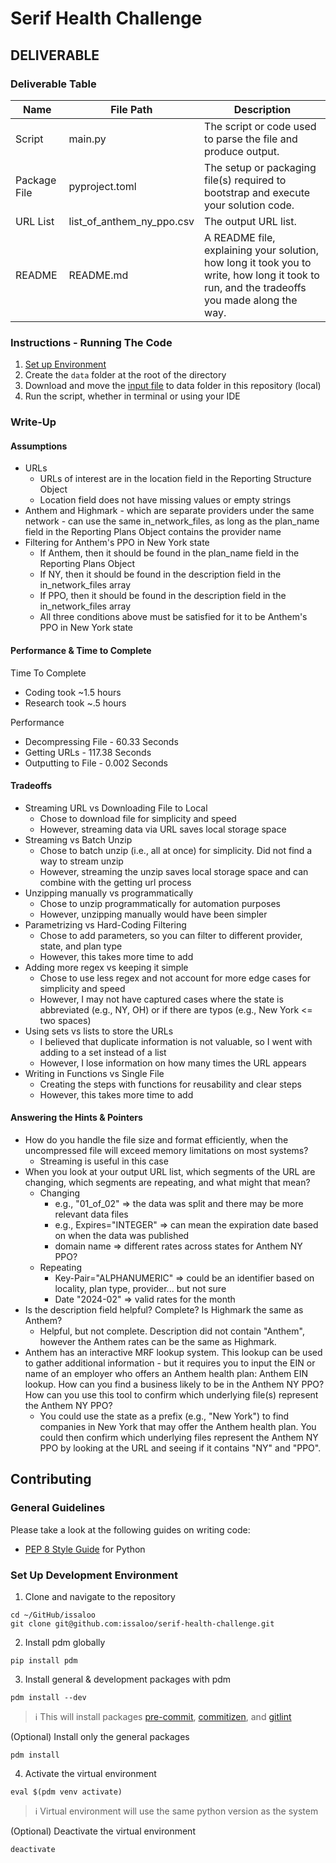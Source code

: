 # Serif Health Challenge

## DELIVERABLE

### Deliverable Table

| Name         | File Path                 | Description                                                                                                                                |
| ------------ | ------------------------- | ------------------------------------------------------------------------------------------------------------------------------------------ |
| Script       | main.py                   | The script or code used to parse the file and produce output.                                                                              |
| Package File | pyproject.toml            | The setup or packaging file(s) required to bootstrap and execute your solution code.                                                       |
| URL List     | list_of_anthem_ny_ppo.csv | The output URL list.                                                                                                                       |
| README       | README.md                 | A README file, explaining your solution, how long it took you to write, how long it took to run, and the tradeoffs you made along the way. |

### Instructions - Running The Code

1. [Set up Environment](#set-up-development-environment)
2. Create the `data` folder at the root of the directory
3. Download and move the [input file](https://antm-pt-prod-dataz-nogbd-nophi-us-east1.s3.amazonaws.com/anthem/2024-02-01_anthem_index.json.gz) to data folder in this repository (local)
4. Run the script, whether in terminal or using your IDE

### Write-Up

#### Assumptions

- URLs
  - URLs of interest are in the location field in the Reporting Structure Object
  - Location field does not have missing values or empty strings
- Anthem and Highmark - which are separate providers under the same network - can use the same in_network_files, as long as the plan_name field in the Reporting Plans Object contains the provider name
- Filtering for Anthem's PPO in New York state
  - If Anthem, then it should be found in the plan_name field in the Reporting Plans Object
  - If NY, then it should be found in the description field in the in_network_files array
  - If PPO, then it should be found in the description field in the in_network_files array
  - All three conditions above must be satisfied for it to be Anthem's PPO in New York state

#### Performance & Time to Complete

Time To Complete

- Coding took ~1.5 hours
- Research took ~.5 hours

Performance

- Decompressing File - 60.33 Seconds
- Getting URLs - 117.38 Seconds
- Outputting to File - 0.002 Seconds

#### Tradeoffs

- Streaming URL vs Downloading File to Local
  - Chose to download file for simplicity and speed
  - However, streaming data via URL saves local storage space
- Streaming vs Batch Unzip
  - Chose to batch unzip (i.e., all at once) for simplicity. Did not find a way to stream unzip
  - However, streaming the unzip saves local storage space and can combine with the getting url process
- Unzipping manually vs programmatically
  - Chose to unzip programmatically for automation purposes
  - However, unzipping manually would have been simpler
- Parametrizing vs Hard-Coding Filtering
  - Chose to add parameters, so you can filter to different provider, state, and plan type
  - However, this takes more time to add
- Adding more regex vs keeping it simple
  - Chose to use less regex and not account for more edge cases for simplicity and speed
  - However, I may not have captured cases where the state is abbreviated (e.g., NY, OH) or if there are typos (e.g., New York <= two spaces)
- Using sets vs lists to store the URLs
  - I believed that duplicate information is not valuable, so I went with adding to a set instead of a list
  - However, I lose information on how many times the URL appears
- Writing in Functions vs Single File
  - Creating the steps with functions for reusability and clear steps
  - However, this takes more time to add

#### Answering the Hints & Pointers

- How do you handle the file size and format efficiently, when the uncompressed file will exceed memory limitations on most systems?
  - Streaming is useful in this case
- When you look at your output URL list, which segments of the URL are changing, which segments are repeating, and what might that mean?
  - Changing
    - e.g., "01_of_02" => the data was split and there may be more relevant data files
    - e.g., Expires="INTEGER" => can mean the expiration date based on when the data was published
    - domain name => different rates across states for Anthem NY PPO?
  - Repeating
    - Key-Pair="ALPHANUMERIC" => could be an identifier based on locality, plan type, provider... but not sure
    - Date "2024-02" => valid rates for the month
- Is the description field helpful? Complete? Is Highmark the same as Anthem?
  - Helpful, but not complete. Description did not contain "Anthem", however the Anthem rates can be the same as Highmark.
- Anthem has an interactive MRF lookup system. This lookup can be used to gather additional information - but it requires you to input the EIN or name of an employer who offers an Anthem health plan: Anthem EIN lookup. How can you find a business likely to be in the Anthem NY PPO? How can you use this tool to confirm which underlying file(s) represent the Anthem NY PPO?
  - You could use the state as a prefix (e.g., "New York") to find companies in New York that may offer the Anthem health plan. You could then confirm which underlying files represent the Anthem NY PPO by looking at the URL and seeing if it contains "NY" and "PPO".

## Contributing

### General Guidelines

Please take a look at the following guides on writing code:

- [PEP 8 Style Guide](https://www.python.org/dev/peps/pep-0008/) for Python

### Set Up Development Environment

1. Clone and navigate to the repository

```shell
cd ~/GitHub/issaloo
git clone git@github.com:issaloo/serif-health-challenge.git
```

2. Install pdm globally

```shell
pip install pdm
```

3. Install general & development packages with pdm

```shell
pdm install --dev
```

> :information_source: This will install packages [pre-commit](https://pre-commit.com/), [commitizen](https://commitizen-tools.github.io/commitizen/), and [gitlint](https://jorisroovers.com/gitlint/latest/)

(Optional) Install only the general packages

```shell
pdm install
```

4. Activate the virtual environment

```shell
eval $(pdm venv activate)
```

> :information_source: Virtual environment will use the same python version as the system

(Optional) Deactivate the virtual environment

```shell
deactivate
```
